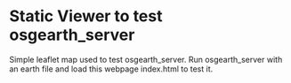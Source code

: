 Static Viewer to test osgearth_server
======================================

Simple leaflet map used to test osgearth_server.  Run osgearth_server with an earth file and load this webpage index.html to test it.